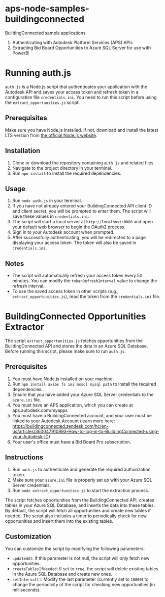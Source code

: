 # aps-node-samples-buildingconnected
BuildingConnected sample applications.
1. Authenticating with Autodesk Platform Services (APS) APIs
2. Extracting Bid Board Opportunities to Azure SQL Server for use with PowerBI

# Running auth.js

`auth.js` is a Node.js script that authenticates your application with the Autodesk API and saves your access token and refresh token in a configuration file `credentials.ini`. You need to run this script before using the `extract_opportunities.js` script.

## Prerequisites

Make sure you have Node.js installed. If not, download and install the latest LTS version from [the official Node.js website](https://nodejs.org/).

## Installation

1. Clone or download the repository containing `auth.js` and related files.
2. Navigate to the project directory in your terminal.
3. Run `npm install` to install the required dependencies.

## Usage

1. Run `node auth.js` in your terminal.
2. If you have not already entered your BuildingConnected API client ID and client secret, you will be prompted to enter them. The script will save these values in `credentials.ini`.
3. The script will start a local server at `http://localhost:8080` and open your default web browser to begin the OAuth2 process.
4. Sign in to your Autodesk account when prompted.
5. After successfully authenticating, you will be redirected to a page displaying your access token. The token will also be saved in `credentials.ini`.

## Notes

- The script will automatically refresh your access token every 50 minutes. You can modify the `tokenRefreshInterval` value to change the refresh interval.
- To use the saved access token in other scripts (e.g., `extract_opportunities.js`), read the token from the `credentials.ini` file.


# BuildingConnected Opportunities Extractor

The script `extract_opportunities.js` fetches opportunities from the BuildingConnected API and stores the data in an Azure SQL Database. Before running this script, please make sure to run `auth.js`.

## Prerequisites

1. You must have Node.js installed on your machine.
2. Run `npm install axios fs ini mssql mysql path` to install the required dependencies.
3. Ensure that you have added your Azure SQL Server credentials to the `azure.ini` file.
4. You must have an APS application, which you can create at aps.autodesk.com/myapps
5. You must have a BuildingConnected account, and your user must be linked to your Autodesk Account (learn more here: https://buildingconnected.zendesk.com/hc/en-us/articles/360047910993-How-to-log-in-to-BuildingConnected-using-your-Autodesk-ID)
6. Your user's office must have a Bid Board Pro subscription.

## Instructions

1. Run `auth.js` to authenticate and generate the required authorization token.
2. Make sure your `azure.ini` file is properly set up with your Azure SQL Server credentials.
3. Run `node extract_opportunities.js` to start the extraction process.

The script fetches opportunities from the BuildingConnected API, creates tables in your Azure SQL Database, and inserts the data into these tables. By default, the script will fetch all opportunities and create new tables if needed. The script also includes a timer to periodically check for new opportunities and insert them into the existing tables.

## Customization

You can customize the script by modifying the following parameters:

- `updatedAt`: If this parameter is not null, the script will only fetch new opportunities.
- `createTablesIfNeeded`: If set to `true`, the script will delete existing tables in the Azure SQL Database and create new ones.
- `setInterval()`: Modify the last parameter (currently set to `10000`) to change the periodicity of the script for checking new opportunities (in milliseconds).
